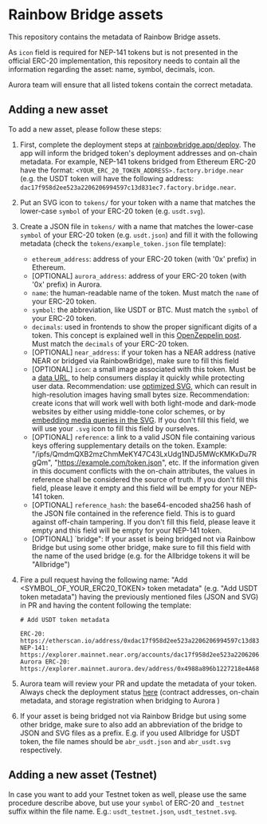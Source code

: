 # Rainbow Bridge assets

This repository contains the metadata of Rainbow Bridge assets.

As `icon` field is required for NEP-141 tokens but is not presented in the official ERC-20 implementation,
this repository needs to contain all the information regarding the asset: name, symbol, decimals, icon.

Aurora team will ensure that all listed tokens contain the correct metadata.

## Adding a new asset
To add a new asset, please follow these steps:

1. First, complete the deployment steps at [rainbowbridge.app/deploy](https://rainbowbridge.app/deploy).
   The app will inform the bridged token's deployment addresses and on-chain metadata.
   For example, NEP-141 tokens bridged from Ethereum ERC-20 have the format: `<YOUR_ERC_20_TOKEN_ADDRESS>.factory.bridge.near` (e.g. the USDT token will have the following address:
   `dac17f958d2ee523a2206206994597c13d831ec7.factory.bridge.near`.
2. Put an SVG icon to `tokens/` for your token with a name that matches the lower-case `symbol` of your ERC-20 token (e.g.
   `usdt.svg`).
3. Create a JSON file in `tokens/` with a name that matches the lower-case `symbol` of your ERC-20 token (e.g. `usdt.json`) and fill
   it with the following metadata (check the `tokens/example_token.json` file template):
   * `ethereum_address`: address of your ERC-20 token (with '0x' prefix) in Ethereum.
   * [OPTIONAL] `aurora_address`: address of your ERC-20 token (with '0x' prefix) in Aurora.
   * `name`: the human-readable name of the token. Must match the `name` of your ERC-20 token.
   * `symbol`: the abbreviation, like USDT or BTC. Must match the `symbol` of your ERC-20 token.
   * `decimals`: used in frontends to show the proper significant digits of a token. This concept is explained well in this [OpenZeppelin post](https://docs.openzeppelin.com/contracts/3.x/erc20#a-note-on-decimals).  Must match the `decimals` of your ERC-20 token.
   * [OPTIONAL] `near_address`: if your token has a NEAR address (native NEAR or bridged via RainbowBridge), make sure to fill this field
   * [OPTIONAL] `icon`: a small image associated with this token. Must be a [data URL](https://developer.mozilla.org/en-US/docs/Web/HTTP/Basics_of_HTTP/Data_URIs), to help consumers display it quickly while protecting user data. Recommendation: use [optimized SVG](https://codepen.io/tigt/post/optimizing-svgs-in-data-uris), which can result in high-resolution images having small bytes size. Recommendation: create icons that will work well with both light-mode and dark-mode websites by either using middle-tone color schemes, or by [embedding media queries in the SVG](https://timkadlec.com/2013/04/media-queries-within-svg/). If you don't fill this field, we will use your `.svg` icon to fill this field by ourselves.
   * [OPTIONAL] `reference`: a link to a valid JSON file containing various keys offering supplementary details on the token. Example: "/ipfs/QmdmQXB2mzChmMeKY47C43LxUdg1NDJ5MWcKMKxDu7RgQm", "https://example.com/token.json", etc. If the information given in this document conflicts with the on-chain attributes, the values in reference shall be considered the source of truth. If you don't fill this field, please leave it empty and this field will be empty for your NEP-141 token.
   * [OPTIONAL] `reference_hash`: the base64-encoded sha256 hash of the JSON file contained in the reference field. This is to guard against off-chain tampering. If you don't fill this field, please leave it empty and this field will be empty for your NEP-141 token.
   * [OPTIONAL] `bridge": If your asset is being bridged not via Rainbow Bridge but using some other bridge, make sure to fill this field with the name of the used bridge (e.g. for the Allbridge tokens it will be "Allbridge")
4. Fire a pull request having the following name: "Add <SYMBOL_OF_YOUR_ERC20_TOKEN> token metadata" (e.g. "Add USDT token metadata")
   having the previously mentioned files (JSON and SVG) in PR and having the content following the template:

   ```
   # Add USDT token metadata

   ERC-20: https://etherscan.io/address/0xdac17f958d2ee523a2206206994597c13d831ec7
   NEP-141: https://explorer.mainnet.near.org/accounts/dac17f958d2ee523a2206206994597c13d831ec7.factory.bridge.near
   Aurora ERC-20: https://explorer.mainnet.aurora.dev/address/0x4988a896b1227218e4A686fdE5EabdcAbd91571f
   ```
5. Aurora team will review your PR and update the metadata of your token. Always check the deployment status [here](https://rainbowbridge.app/deploy) (contract addresses, on-chain metadata, and storage registration when bridging to Aurora )
6. If your asset is being bridged not via Rainbow Bridge but using some other bridge, make sure to also add an abbreviation of the bridge to JSON and SVG files as a prefix. E.g. if you used Allbridge for USDT token, the file names should be `abr_usdt.json` and `abr_usdt.svg` respectively.

## Adding a new asset (Testnet)
In case you want to add your Testnet token as well, please use the same procedure describe above, but use your `symbol` of ERC-20 and `_testnet` suffix within the file name. E.g.: `usdt_testnet.json`, `usdt_testnet.svg`. 
